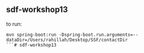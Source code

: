 ## sdf-workshop13

to run:
```
mvn spring-boot:run -Dspring-boot.run.arguments=--dataDir=/Users/rahillah/Desktop/SSF/contactDir
```# sdf-workshop13
